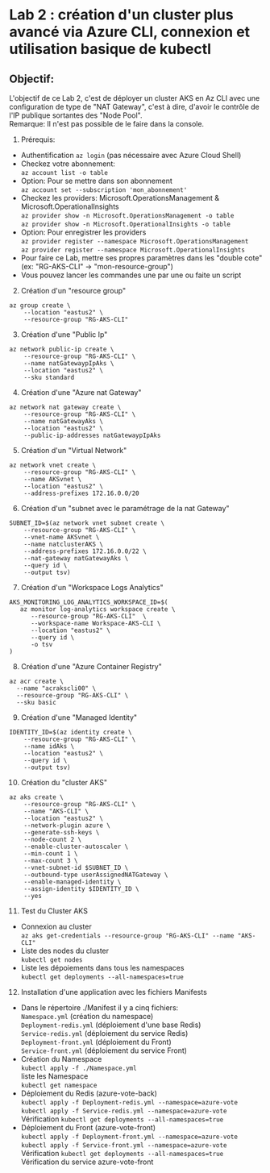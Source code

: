 # Lab 2 : création d'un cluster plus avancé via Azure CLI, connexion et utilisation basique de kubectl
## Objectif:
L'objectif de ce Lab 2, c'est de déployer un cluster AKS en Az CLI avec une configuration de type de "NAT Gateway", c'est à dire, d'avoir le contrôle de l'IP publique sortantes des "Node Pool".<br>
Remarque: Il n'est pas possible de le faire dans la console. 


1. Prérequis:<br>
- Authentification `az login` (pas nécessaire avec Azure Cloud Shell)
- Checkez votre abonnement:<br> `az account list -o table`
- Option: Pour se mettre dans son abonnement <br> `az account set --subscription 'mon_abonnement'`
- Checkez les providers: Microsoft.OperationsManagement & Microsoft.OperationalInsights<br>
`az provider show -n Microsoft.OperationsManagement -o table`<br>
`az provider show -n Microsoft.OperationalInsights -o table`<br>
- Option: Pour enregistrer les providers<br>
`az provider register --namespace Microsoft.OperationsManagement`<br>
`az provider register --namespace Microsoft.OperationalInsights`<br>
- Pour faire ce Lab, mettre ses propres paramètres dans les "double cote" (ex: "RG-AKS-CLI" -> "mon-resource-group") <br>
- Vous pouvez lancer les commandes une par une ou faite un script <br>

2. Création d'un "resource group"<br>
```
az group create \
    --location "eastus2" \
    --resource-group "RG-AKS-CLI"
```
3. Création d'une "Public Ip" <br>
```
az network public-ip create \
    --resource-group "RG-AKS-CLI" \
    --name natGatewaypIpAks \
    --location "eastus2" \
    --sku standard  
```
4. Création d'une "Azure nat Gateway" <br>
```
az network nat gateway create \
    --resource-group "RG-AKS-CLI" \
    --name natGatewayAks \
    --location "eastus2" \
    --public-ip-addresses natGatewaypIpAks
```
5. Création d'un "Virtual Network" <br>
```
az network vnet create \
    --resource-group "RG-AKS-CLI" \
    --name AKSvnet \
    --location "eastus2" \
    --address-prefixes 172.16.0.0/20
```
6. Création d'un "subnet avec le paramétrage de la nat Gateway" <br>
```
SUBNET_ID=$(az network vnet subnet create \
    --resource-group "RG-AKS-CLI" \
    --vnet-name AKSvnet \
    --name natclusterAKS \
    --address-prefixes 172.16.0.0/22 \
    --nat-gateway natGatewayAks \
    --query id \
    --output tsv)
```
7. Création d'un "Workspace Logs Analytics" <br>
```
AKS_MONITORING_LOG_ANALYTICS_WORKSPACE_ID=$(
   az monitor log-analytics workspace create \
      --resource-group "RG-AKS-CLI"  \
      --workspace-name Workspace-AKS-CLI \
      --location "eastus2" \
      --query id \
      -o tsv
)
```
8. Création d'une "Azure Container Registry" <br>
```
az acr create \
  --name "acrakscli00" \
  --resource-group "RG-AKS-CLI" \
  --sku basic
```
9. Création d'une "Managed Identity" <br>
```
IDENTITY_ID=$(az identity create \
    --resource-group "RG-AKS-CLI" \
    --name idAks \
    --location "eastus2" \
    --query id \
    --output tsv)
```
10. Création du "cluster AKS" <br>
```
az aks create \
    --resource-group "RG-AKS-CLI" \
    --name "AKS-CLI" \
    --location "eastus2" \
    --network-plugin azure \
    --generate-ssh-keys \
    --node-count 2 \
    --enable-cluster-autoscaler \
    --min-count 1 \
    --max-count 3 \
    --vnet-subnet-id $SUBNET_ID \
    --outbound-type userAssignedNATGateway \
    --enable-managed-identity \
    --assign-identity $IDENTITY_ID \
    --yes

```
11. Test du Cluster AKS <br>
- Connexion au cluster <br>
`az aks get-credentials --resource-group "RG-AKS-CLI" --name "AKS-CLI" ` <br>
- Liste des nodes du cluster <br>
`kubectl get nodes` <br>
- Liste les dépoiements dans tous les namespaces <br>
`kubectl get deployments --all-namespaces=true`

12. Installation d'une application avec les fichiers Manifests<br>
- Dans le répertoire ./Manifest il y a cinq fichiers: <br>
`Namespace.yml` (création du namespace) <br>
`Deployment-redis.yml` (déploiement d'une base Redis) <br>
`Service-redis.yml` (déploiement du service Redis) <br>
`Deployment-front.yml` (déploiement du Front) <br>
`Service-front.yml` (déploiement du service Front) <br>
- Création du Namespace <br>
`kubectl apply -f ./Namespace.yml` <br>
liste les Namespace <br>
`kubectl get namespace`
- Déploiement du Redis (azure-vote-back) <br>
`kubectl apply -f Deployment-redis.yml --namespace=azure-vote`<br>
`kubectl apply -f Service-redis.yml --namespace=azure-vote`<br>
Vérification `kubectl get deployments --all-namespaces=true`
- Déploiement du Front (azure-vote-front)<br>
`kubectl apply -f Deployment-front.yml --namespace=azure-vote`<br>
`kubectl apply -f Service-front.yml --namespace=azure-vote`<br>
Vérification `kubectl get deployments --all-namespaces=true`<br>
Vérification du service azure-vote-front











